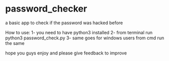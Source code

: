 # password_checker
a basic app to check if the password was hacked before

How to use:
1- you need to have python3 installed
2- from terminal run python3 password_check.py
3- same goes for windows users from cmd run the same

hope you guys enjoy and please give feedback to improve
